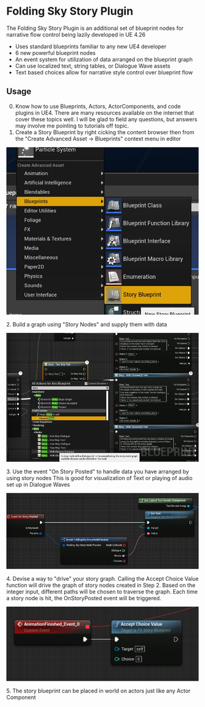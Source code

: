 # Folding Sky Story Plugin

The Folding Sky Story Plugin is an additional set of blueprint nodes for narrative flow control being lazily developed in UE 4.26

* Uses standard blueprints familiar to any new UE4 developer
* 6 new powerful blueprint nodes
* An event system for utilization of data arranged on the blueprint graph
* Can use localized text, string tables, or Dialogue Wave assets
* Text based choices allow for narrative style control over blueprint flow


## Usage

0. Know how to use Blueprints, Actors, ActorComponents, and code plugins in UE4. There are many resources available on the internet that
   cover these topics well. I will be glad to field any questions, but answers may involve me pointing to tutorials off topic.
1. Create a Story Blueprint by right cicking the content browser then from the "Create Advanced Asset -> Blueprints" context menu in editor
<p align="center">
  <img src="./GitAssets/CreateStoryBlueprint.jpg" alt="Create Story Blueprint">
</p>
2. Build a graph using "Story Nodes" and supply them with data
<p align="center">
  <img src="./GitAssets/MakeStoryNodes.jpg" alt="Author Story Graph">
</p>
3. Use the event "On Story Posted" to handle data you have arranged by using story nodes
   This is good for visualization of Text or playing of audio set up in Dialogue Waves
<p align="center">
  <img src="./GitAssets/OnStoryPosted.jpg" alt="Handle On Story Posted">
</p>
4. Devise a way to "drive" your story graph. Calling the Accept Choice Value function will drive the graph of story nodes created in Step 2. 
   Based on the integer input, different paths will be chosen to traverse the graph. Each time a story node is hit, the OnStoryPosted event will be triggered.
<p align="center">
  <img src="./GitAssets/AcceptStoryChoice.jpg" alt="Drive Story Blueprint">
</p>
5. The story blueprint can be placed in world on actors just like any Actor Component